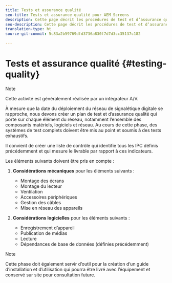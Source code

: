 ```yaml
---
title: Tests et assurance qualité
seo-title: Tests et assurance qualité pour AEM Screens
description: Cette page décrit les procédures de test et d’assurance qualité dans le cadre du guide des bonnes pratiques d’AEM Screens
seo-description: Cette page décrit les procédures de test et d’assurance qualité dans le cadre du guide des bonnes pratiques d’AEM Screens
translation-type: ht
source-git-commit: 5c83a2b59769dfd3736a830f7d7d3cc35137c182

---
```



# Tests et assurance qualité {#testing-quality}

>[!NOTE]
>
>Cette activité est généralement réalisée par un intégrateur A/V.

À mesure que la date du déploiement du réseau de signalétique digitale se rapproche, nous devons créer un plan de test et d’assurance qualité qui porte sur chaque élément du réseau, notamment l’ensemble des composants matériels, logiciels et réseau.
Au cours de cette phase, des systèmes de test complets doivent être mis au point et soumis à des tests exhaustifs.

Il convient de créer une liste de contrôle qui identifie tous les IPC définis précédemment et qui mesure le livrable par rapport à ces indicateurs.

Les éléments suivants doivent être pris en compte :

1. **Considérations mécaniques** pour les éléments suivants :
   * Montage des écrans
   * Montage du lecteur
   * Ventilation
   * Accessoires périphériques
   * Gestion des câbles
   * Mise en réseau des appareils

1. **Considérations logicielles** pour les éléments suivants :
   * Enregistrement d’appareil
   * Publication de médias
   * Lecture
   * Dépendances de base de données (définies précédemment)

>[!NOTE]
> Cette phase doit également servir d’outil pour la création d’un guide d’installation et d’utilisation qui pourra être livré avec l’équipement et conservé sur site pour consultation future.
